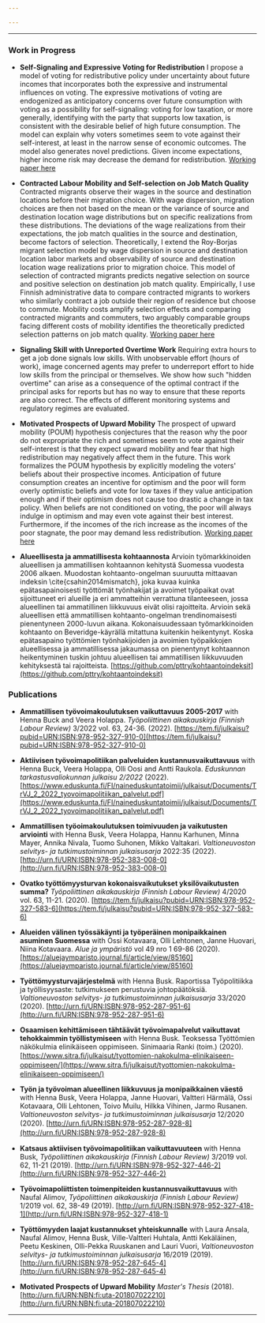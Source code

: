 ```yaml
---

---
```


***
### Work in Progress

* **Self-Signaling and Expressive Voting for Redistribution**
I propose a model of voting for redistributive policy under uncertainty about future incomes that incorporates both the expressive and instrumental influences on voting. The expressive motivations of voting are endogenized as anticipatory concerns over future consumption with voting as a possibility for self-signaling: voting for low taxation, or more generally, identifying with the party that supports low taxation, is consistent with the desirable belief of high future consumption. The model can explain why voters sometimes seem to vote against their self-interest, at least in the narrow sense of economic outcomes. The model also generates novel predictions. Given income expectations, higher income risk may decrease the demand for redistribution. [Working paper here](/papers/signaling_mobility_prospects.pdf)

* **Contracted Labour Mobility and Self-selection on Job Match Quality**
Contracted migrants observe their wages in the source and destination locations before their migration choice. With wage dispersion, migration choices are then not based on the mean or the variance of source and destination location wage distributions but on specific realizations from these distributions. The deviations of the wage realizations from their expectations, the job match qualities in the source and destination, become factors of selection. Theoretically, I extend the Roy-Borjas migrant selection model by wage dispersion in source and destination location labor markets and observability of source and destination location wage realizations prior to migration choice. This model of selection of contracted migrants predicts negative selection on source and positive selection on destination job match quality. Empirically, I use Finnish administrative data to compare contracted migrants to workers who similarly contract a job outside their region of residence but choose to commute. Mobility costs amplify selection effects and comparing contracted migrants and commuters, two arguably comparable groups facing different costs of mobility identifies the theoretically predicted selection patterns on job match quality. [Working paper here](/papers/selection_on_job_match_quality.pdf)

* **Signaling Skill with Unreported Overtime Work**
Requiring extra hours to get a job done signals low skills. With unobservable effort (hours of work), image concerned agents may prefer to underreport effort to hide low skills from the principal or themselves. We show how such "hidden overtime" can arise as a consequence of the optimal contract if the principal asks for reports but has no way to ensure that these reports are also correct. The effects of different monitoring systems and regulatory regimes are evaluated. 

* **Motivated Prospects of Upward Mobility**
The prospect of upward mobility (POUM) hypothesis conjectures that the reason why the poor do not expropriate the rich and sometimes seem to vote against their self-interest is that they expect upward mobility and fear that high redistribution may negatively affect them in the future. This work formalizes the POUM hypothesis by explicitly modeling the voters' beliefs about their prospective incomes. Anticipation of future consumption creates an incentive for optimism and the poor will form overly optimistic beliefs and vote for low taxes if they value anticipation enough and if their optimism does not cause too drastic a change in tax policy. When beliefs are not conditioned on voting, the poor will always indulge in optimism and may even vote against their best interest. Furthermore, if the incomes of the rich increase as the incomes of the poor stagnate, the poor may demand less redistribution. [Working paper here](/papers/mpoum.pdf)

* **Alueellisesta ja ammatillisesta kohtaannosta**
Arvioin työmarkkinoiden alueellisen ja ammatillisen kohtaannon kehitystä Suomessa vuodesta 2006 alkaen. Muodostan kohtaanto-ongelman suuruutta mittaavan indeksin \cite{csahin2014mismatch}, joka kuvaa kuinka epätasapainoisesti työttömät työnhakijat ja avoimet työpaikat ovat sijoittuneet eri alueille ja eri ammatteihin verrattuna tilanteeseen, jossa alueellinen tai ammatillinen liikkuvuus eivät olisi rajoitteita. Arvioin sekä alueellisen että ammatillisen kohtaanto-ongelman trendinomaisesti pienentyneen 2000-luvun aikana. Kokonaisuudessaan työmarkkinoiden kohtaanto on Beveridge-käyrällä mitattuna kuitenkin heikentynyt. Koska epätasapaino työttömien työnhakijoiden ja avoimien työpaikkojen alueellisessa ja ammatillisessa jakaumassa on pienentynyt kohtaannon heikentyminen tuskin johtuu alueellisen tai ammatillisen liikkuvuuden kehityksestä tai rajoitteista. [https://github.com/pttry/kohtaantoindeksit](https://github.com/pttry/kohtaantoindeksit)


### Publications

* **Ammatillisen työvoimakoulutuksen vaikuttavuus 2005-2017**
with Henna Buck and Veera Holappa. *Työpoliittinen aikakauskirja (Finnish Labour Review)* 3/2022 vol. 63, 24-36.  (2022). [https://tem.fi/julkaisu?pubid=URN:ISBN:978-952-327-910-0](https://tem.fi/julkaisu?pubid=URN:ISBN:978-952-327-910-0)

* **Aktiivisen työvoimapolitiikan palveluiden kustannusvaikuttavuus**
with Henna Buck, Veera Holappa, Olli Oosi and Antti Raukola. *Eduskunnan tarkastusvaliokunnan julkaisu 2/2022* (2022). [https://www.eduskunta.fi/FI/naineduskuntatoimii/julkaisut/Documents/TrVJ_2_2022_tyovoimapolitiikan_palvelut.pdf](https://www.eduskunta.fi/FI/naineduskuntatoimii/julkaisut/Documents/TrVJ_2_2022_tyovoimapolitiikan_palvelut.pdf)

* **Ammatillisen työoimakoulutuksen toimivuuden ja vaikutusten arviointi**
with Henna Busk, Veera Holappa, Hannu Karhunen, Minna Mayer, Annika Nivala, Tuomo Suhonen, Mikko Valtakari. *Valtioneuvoston selvitys- ja tutkimustoiminnan julkaisusarja* 2022:35 (2022). [http://urn.fi/URN:ISBN:978-952-383-008-0](http://urn.fi/URN:ISBN:978-952-383-008-0)

* **Ovatko työttömyysturvan kokonaisvaikutukset yksilövaikutusten summa?**
*Työpoliittinen aikakauskirja (Finnish Labour Review)* 4/2020 vol. 63, 11-21.  (2020). [https://tem.fi/julkaisu?pubid=URN:ISBN:978-952-327-583-6](https://tem.fi/julkaisu?pubid=URN:ISBN:978-952-327-583-6)

* **Alueiden välinen työssäkäynti ja työperäinen monipaikkainen asuminen Suomessa**
with Ossi Kotavaara, Olli Lehtonen, Janne Huovari, Niina Kotavaara. *Alue ja ympäristö* vol 49 nro 1 69-86 (2020). [https://aluejaymparisto.journal.fi/article/view/85160](https://aluejaymparisto.journal.fi/article/view/85160)

* **Työttömyysturvajärjestelmä**
with Henna Busk. Raportissa Työpolitiikka ja työllisyysaste: tutkimukseen perustuvia johtopäätöksiä. *Valtioneuvoston selvitys- ja tutkimustoiminnan julkaisusarja* 33/2020 (2020). [http://urn.fi/URN:ISBN:978-952-287-951-6](http://urn.fi/URN:ISBN:978-952-287-951-6)

* **Osaamisen kehittämiseen tähtäävät työvoimapalvelut vaikuttavat tehokkaimmin työllistymiseen**
with Henna Busk. Teoksessa Työttömien näkökulmia elinikäiseen oppimiseen. Sinimaaria Ranki (toim.) (2020).
[https://www.sitra.ﬁ/julkaisut/tyottomien-nakokulma-elinikaiseen-oppimiseen/](https://www.sitra.ﬁ/julkaisut/tyottomien-nakokulma-elinikaiseen-oppimiseen/)

* **Työn ja työvoiman alueellinen liikkuvuus ja monipaikkainen väestö**
with Henna Busk, Veera Holappa, Janne Huovari, Valtteri Härmälä, Ossi Kotavaara, Olli Lehtonen, Toivo Muilu, Hilkka Vihinen, Jarmo Rusanen. *Valtioneuvoston selvitys- ja tutkimustoiminnan julkaisusarja* 12/2020 (2020).
[http://urn.ﬁ/URN:ISBN:978-952-287-928-8](http://urn.ﬁ/URN:ISBN:978-952-287-928-8)

* **Katsaus aktiivisen työvoimapolitiikan vaikuttavuuteen** 
with Henna Busk, *Työpoliittinen aikakauskirja (Finnish Labour Review)* 3/2019 vol. 62, 11-21 (2019).
[http://urn.fi/URN:ISBN:978-952-327-446-2](http://urn.fi/URN:ISBN:978-952-327-446-2)

* **Työvoimapoliittisten toimenpiteiden kustannusvaikuttavuus** 
with Naufal Alimov, *Työpoliittinen aikakauskirja (Finnish Labour Review)* 1/2019 vol. 62, 38-49 (2019).
[http://urn.fi/URN:ISBN:978-952-327-418-1](http://urn.fi/URN:ISBN:978-952-327-418-1)

* **Työttömyyden laajat kustannukset yhteiskunnalle**
with Laura Ansala, Naufal Alimov, Henna Busk, Ville-Valtteri Huhtala, Antti Kekäläinen, Peetu Keskinen, Olli-Pekka Ruuskanen and Lauri Vuori,
*Valtioneuvoston selvitys- ja tutkimustoiminnan julkaisusarja* 16/2019 (2019).
[http://urn.fi/URN:ISBN:978-952-287-645-4](http://urn.fi/URN:ISBN:978-952-287-645-4)

* **Motivated Prospects of Upward Mobility** *Master's Thesis* (2018).
[http://urn.fi/URN:NBN:fi:uta-201807022210](http://urn.fi/URN:NBN:fi:uta-201807022210) 

***
